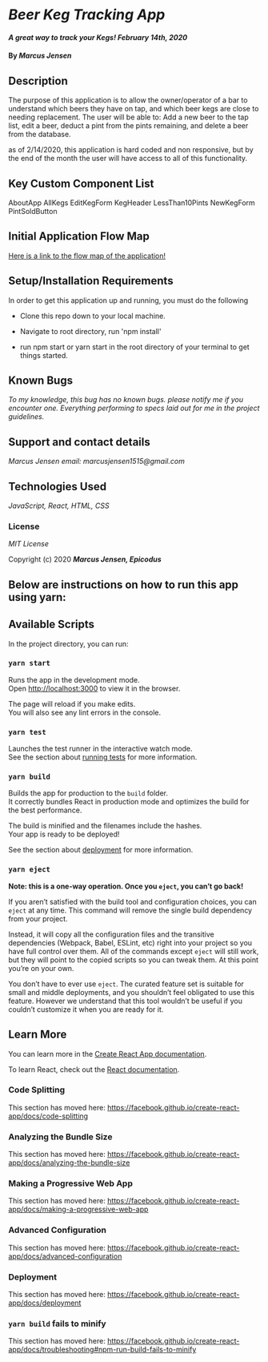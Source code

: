 

# _Beer Keg Tracking App_

#### _A great way to track your Kegs! February 14th, 2020_

#### By _**Marcus Jensen**_



## Description

The purpose of this application is to allow the owner/operator of a bar to understand which beers they have on tap, and which beer kegs are close to needing replacement. The user will be able to: Add a new beer to the tap list, edit a beer, deduct a pint from the pints remaining, and delete a beer from the database.

as of 2/14/2020, this application is hard coded and non responsive, but by the end of the month the user will have access to all of this functionality.

## Key Custom Component List
AboutApp
AllKegs
EditKegForm
KegHeader
LessThan10Pints
NewKegForm
PintSoldButton

## Initial Application Flow Map

[Here is a link to the flow map of the application!](https://drive.google.com/file/d/1e5KgQR_cspekwBa2UBf2Pm_0qsrJFZWz/view?usp=sharing)


## Setup/Installation Requirements

In order to get this application up and running, you must do the following  

* Clone this repo down to your local machine.

* Navigate to root directory, run 'npm install'

* run npm start or yarn start in the root directory of your terminal to get things started.

## Known Bugs

_To my knowledge, this bug has no known bugs. please notify me if you encounter one. Everything performing to specs laid out for me in the project guidelines._

## Support and contact details

_Marcus Jensen email: marcusjensen1515@gmail.com_

## Technologies Used

_JavaScript, React, HTML, CSS_

### License

*MIT License*

Copyright (c) 2020 **_Marcus Jensen, Epicodus_**









## Below are instructions on how to run this app using yarn:


## Available Scripts

In the project directory, you can run:

### `yarn start`

Runs the app in the development mode.<br />
Open [http://localhost:3000](http://localhost:3000) to view it in the browser.

The page will reload if you make edits.<br />
You will also see any lint errors in the console.

### `yarn test`

Launches the test runner in the interactive watch mode.<br />
See the section about [running tests](https://facebook.github.io/create-react-app/docs/running-tests) for more information.

### `yarn build`

Builds the app for production to the `build` folder.<br />
It correctly bundles React in production mode and optimizes the build for the best performance.

The build is minified and the filenames include the hashes.<br />
Your app is ready to be deployed!

See the section about [deployment](https://facebook.github.io/create-react-app/docs/deployment) for more information.

### `yarn eject`

**Note: this is a one-way operation. Once you `eject`, you can’t go back!**

If you aren’t satisfied with the build tool and configuration choices, you can `eject` at any time. This command will remove the single build dependency from your project.

Instead, it will copy all the configuration files and the transitive dependencies (Webpack, Babel, ESLint, etc) right into your project so you have full control over them. All of the commands except `eject` will still work, but they will point to the copied scripts so you can tweak them. At this point you’re on your own.

You don’t have to ever use `eject`. The curated feature set is suitable for small and middle deployments, and you shouldn’t feel obligated to use this feature. However we understand that this tool wouldn’t be useful if you couldn’t customize it when you are ready for it.

## Learn More

You can learn more in the [Create React App documentation](https://facebook.github.io/create-react-app/docs/getting-started).

To learn React, check out the [React documentation](https://reactjs.org/).

### Code Splitting

This section has moved here: https://facebook.github.io/create-react-app/docs/code-splitting

### Analyzing the Bundle Size

This section has moved here: https://facebook.github.io/create-react-app/docs/analyzing-the-bundle-size

### Making a Progressive Web App

This section has moved here: https://facebook.github.io/create-react-app/docs/making-a-progressive-web-app

### Advanced Configuration

This section has moved here: https://facebook.github.io/create-react-app/docs/advanced-configuration

### Deployment

This section has moved here: https://facebook.github.io/create-react-app/docs/deployment

### `yarn build` fails to minify

This section has moved here: https://facebook.github.io/create-react-app/docs/troubleshooting#npm-run-build-fails-to-minify
